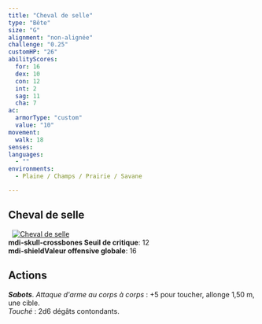 ```yaml
---
title: "Cheval de selle"
type: "Bête"
size: "G"
alignment: "non-alignée"
challenge: "0.25"
customHP: "26"
abilityScores:
  for: 16
  dex: 10
  con: 12
  int: 2
  sag: 11
  cha: 7
ac:
  armorType: "custom"
  value: "10"
movement:
  walk: 18
senses:
languages:
  - ""
environments:
  - Plaine / Champs / Prairie / Savane

---
```

## Cheval de selle
&nbsp;
[![Cheval de selle](https://www.douaratil.fr/illustrations/bete/chevaldesellem.png)](https://www.douaratil.fr/illustrations/bete/chevaldeselle.jpg)    
**<v-icon>mdi-skull-crossbones</v-icon> Seuil de critique**: 12      
**<v-icon>mdi-shield</v-icon>Valeur offensive globale**: 16     
## Actions
_**Sabots**_. _Attaque d'arme au corps à corps_ : +5 pour toucher, allonge 1,50 m, une cible.  
_Touché_ : 2d6 dégâts contondants.

